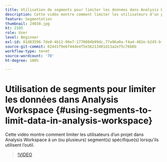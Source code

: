 ```yaml
---
title: Utilisation de segments pour limiter les données dans Analysis Workspace
description: Cette vidéo montre comment limiter les utilisateurs d’un projet dans Analysis Workspace à un (ou plusieurs) segment(s) spécifique(s) lorsqu’ils utilisent l’outil.
feature: Segmentation
thumbnail: 24038.jpg
kt: 2105
role: User
level: Beginner
exl-id: 01d83596-7de8-4b12-96e7-1770804b99dc,77a96a0a-f4a4-402e-b245-bfb83622a7e7
source-git-commit: 024d1f9e6f44de4f5e56213401d13a2e75c76b6b
workflow-type: tm+mt
source-wordcount: '70'
ht-degree: 100%

---
```


# Utilisation de segments pour limiter les données dans Analysis Workspace {#using-segments-to-limit-data-in-analysis-workspace}

Cette vidéo montre comment limiter les utilisateurs d’un projet dans Analysis Workspace à un (ou plusieurs) segment(s) spécifique(s) lorsqu’ils utilisent l’outil.

>[!VIDEO](https://video.tv.adobe.com/v/24038/?quality=12)
